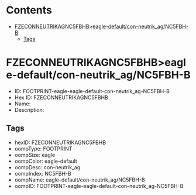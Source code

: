 



Contents
========

* [FZECONNEUTRIKAGNC5FBHB>eagle-default/con-neutrik_ag/NC5FBH-B](#fzeconneutrikagnc5fbhbeagle-defaultcon-neutrik_agnc5fbh-b)
	* [Tags](#tags)

# FZECONNEUTRIKAGNC5FBHB>eagle-default/con-neutrik_ag/NC5FBH-B

- ID: FOOTPRINT-eagle-eagle-default-con-neutrik_ag-NC5FBH-B
- Hex ID: FZECONNEUTRIKAGNC5FBHB
- Name: 
- Description: 

## Tags

- hexID: FZECONNEUTRIKAGNC5FBHB
- oompType: FOOTPRINT
- oompSize: eagle
- oompColor: eagle-default
- oompDesc: con-neutrik_ag
- oompIndex: NC5FBH-B
- oompName: eagle-default/con-neutrik_ag/NC5FBH-B
- oompID: FOOTPRINT-eagle-eagle-default-con-neutrik_ag-NC5FBH-B

